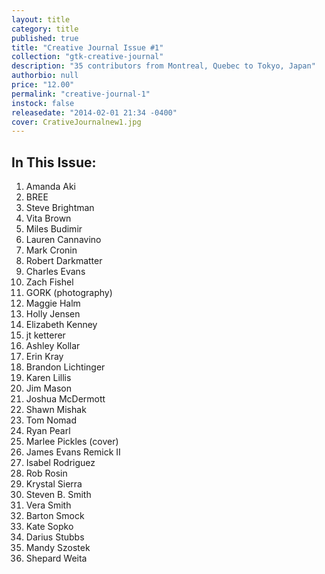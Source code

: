 ```yaml
---
layout: title
category: title
published: true
title: "Creative Journal Issue #1"
collection: "gtk-creative-journal"
description: "35 contributors from Montreal, Quebec to Tokyo, Japan"
authorbio: null
price: "12.00"
permalink: "creative-journal-1"
instock: false
releasedate: "2014-02-01 21:34 -0400"
cover: CrativeJournalnew1.jpg
---
```






## In This Issue:

1. Amanda Aki
2. BREE
3. Steve Brightman
4. Vita Brown
5. Miles Budimir
6. Lauren Cannavino
7. Mark Cronin
8. Robert Darkmatter
9. Charles Evans
10. Zach Fishel
11. GORK (photography)
12. Maggie Halm
13. Holly Jensen
14. Elizabeth Kenney
15. jt ketterer
16. Ashley Kollar
17. Erin Kray
18. Brandon Lichtinger
19. Karen Lillis
20. Jim Mason
21. Joshua McDermott
22. Shawn Mishak
23. Tom Nomad
24. Ryan Pearl
25. Marlee Pickles (cover)
26. James Evans Remick II
27. Isabel Rodriguez
28. Rob Rosin
29. Krystal Sierra
30. Steven B. Smith
31. Vera Smith
32. Barton Smock
33. Kate Sopko
34. Darius Stubbs
35. Mandy Szostek
36. Shepard Weita
